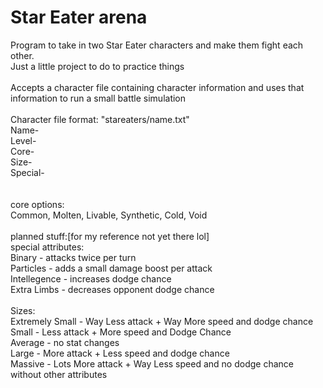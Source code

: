 # Star Eater arena
Program to take in two Star Eater characters and make them fight each other. 
<br>
Just a little project to do to practice things
<br><br>
Accepts a character file containing character information and uses that information to run a small battle simulation
<br><br>
Character file format: "stareaters/name.txt"<br>
Name-<br>
Level-<br>
Core-<br>
Size-<br>
Special-<br>
<br><br>
core options:<br>
Common, Molten, Livable, Synthetic, Cold, Void
<br><br>
planned stuff:[for my reference not yet there lol]<br>
special attributes:<br>
Binary - attacks twice per turn<br>
Particles - adds a small damage boost per attack<br>
Intellegence - increases dodge chance<br>
Extra Limbs - decreases opponent dodge chance
<br><br>
Sizes:<br>
Extremely Small - Way Less attack + Way More speed and dodge chance
Small - Less attack + More speed and Dodge Chance<br>
Average - no stat changes<br>
Large - More attack + Less speed and dodge chance<br>
Massive - Lots More attack + Way Less speed and no dodge chance without other attributes